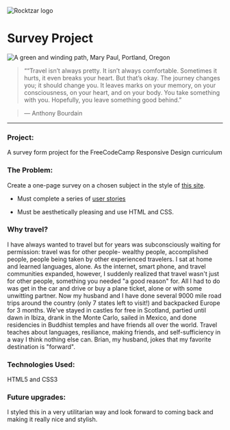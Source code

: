 ![Rocktzar logo](https://res.cloudinary.com/mpauldesigns/image/upload/c_scale,q_100,w_200/v1540421311/rocktzar_red.png)

# Survey Project

![A green and winding path, Mary Paul, Portland, Oregon](https://res.cloudinary.com/mpauldesigns/image/upload/v1523202335/_4_DSC0273.jpg)

>““Travel isn’t always pretty. It isn’t always comfortable. Sometimes it hurts, it even breaks your heart. But that’s okay. The journey changes you; it should change you. It leaves marks on your memory, on your consciousness, on your heart, and on your body. You take something with you. Hopefully, you leave something good behind.”

>― Anthony Bourdain

---

### Project:

A survey form project for the FreeCodeCamp Responsive Design curriculum

### The Problem:

Create a one-page survey on a chosen subject in the style of [this site]( https://codepen.io/freeCodeCamp/full/VPaoNP).
  
* Must complete a series of [user stories](https://learn.freecodecamp.org/responsive-web-design/responsive-web-design-projects/build-a-survey-form)

* Must be aesthetically pleasing and use HTML and CSS.

### Why travel?

I have always wanted to travel but for years was subconsciously waiting for permission: travel was for other people- wealthy people, accomplished people, people being taken by other experienced travelers. I sat at home and learned languages, alone. As the internet, smart phone, and travel communities expanded, however, I suddenly realized that travel wasn't just for other people, something you needed "a good reason" for. All I had to do was get in the car and drive or buy a plane ticket, alone or with some unwitting partner. Now my husband and I have done several 9000 mile road trips around the country (only 7 states left to visit!) and backpacked Europe for 3 months. We've stayed in castles for free in Scotland, partied until dawn in Ibiza, drank in the Monte Carlo, sailed in Mexico, and done residencies in Buddhist temples and have friends all over the world. Travel teaches about languages, resiliance, making friends, and self-sufficiency in a way I think nothing else can. Brian, my husband, jokes that my favorite destination is "forward". 

### Technologies Used:

HTML5 and CSS3

### Future upgrades:

I styled this in a very utilitarian way and look forward to coming back and making it really nice and stylish.
